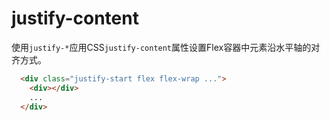 # justify-content

使用`justify-*`应用CSS`justify-content`属性设置Flex容器中元素沿水平轴的对齐方式。

  <script setup>
    const arrayJustify = [
      'start',
      'end',
      'center',
      'between',
      'around',
      'evenly',
    ]
  </script>

 <template v-for="item in arrayJustify">
   <Example> 
      <div :class="'justify-' + item" class="flex flex-wrap bd bd-solid px-8 h-full gap-3 " >
        <div v-for="index in 4" class="bg-primary w-16 h-16">
          <div class="mt-5 text-canvas text-center">{{index}}</div>
        </div>
      </div>
      <div class="text-center text-2xl mb-8">{{'justify-' + item}}</div>
   </Example>
 </template>

 ```html
   <div class="justify-start flex flex-wrap ...">
     <div></div>
     ...
   </div>
 ```

